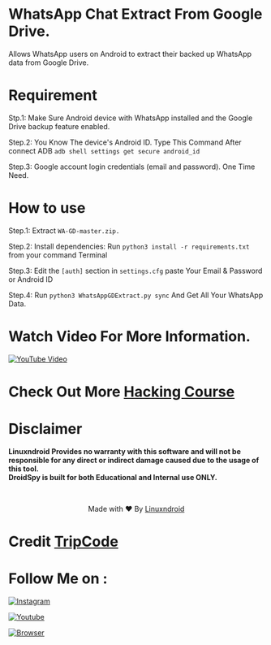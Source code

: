 # WhatsApp Chat Extract From Google Drive.
Allows WhatsApp users on Android to extract their backed up WhatsApp data from Google Drive.

# Requirement

Stp.1: Make Sure Android device with WhatsApp installed and the Google Drive backup feature enabled.

Step.2: You Know The device's Android ID. 
Type This Command After connect ADB `adb shell settings get secure android_id`

Step.3: Google account login credentials (email and password). One Time Need.

# How to use

Step.1: Extract `WA-GD-master.zip.`

Step.2: Install dependencies: Run `python3 install -r requirements.txt` from your command Terminal

Step.3: Edit the `[auth]` section in `settings.cfg` paste Your Email & Password or Android ID

Step.4: Run `python3 WhatsAppGDExtract.py sync` And Get All Your WhatsApp Data.

# Watch Video For More Information.
[![YouTube Video](https://img.youtube.com/vi/Hqnalf3fQms/0.jpg)](https://www.youtube.com/watch?v=Hqnalf3fQms)

# Check Out More [Hacking Course](https://shop-linuxndroid.in)

# Disclaimer
<b>Linuxndroid Provides no warranty with this software and will not be responsible for any direct or indirect damage caused due to the usage of this tool.<br>
DroidSpy is built for both Educational and Internal use ONLY.</b>

<br>
<p align="center">Made with ❤️ By <a href="https://www.youtube.com/channel/UC2O1Hfg-dDCbUcau5QWGcgg">Linuxndroid</a></p>

# Credit [TripCode](https://github.com/TripCode)

# Follow Me on :

[![Instagram](https://img.shields.io/badge/IG-linuxndroid-yellowgreen?style=for-the-badge&logo=instagram)](https://www.instagram.com/linuxndroid)

[![Youtube](https://img.shields.io/badge/Youtube-linuxndroid-redgreen?style=for-the-badge&logo=youtube)](https://www.youtube.com/channel/UC2O1Hfg-dDCbUcau5QWGcgg)

[![Browser](https://img.shields.io/badge/Website-linuxndroid-yellowred?style=for-the-badge&logo=browser)](https://www.linuxndroid.com)
